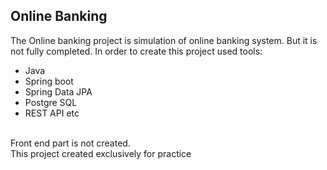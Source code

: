 ## Online Banking 
 The Online banking project is simulation of online banking system. But it is not fully completed.
 In order to create this project used tools:
  * Java 
  * Spring boot
  * Spring Data JPA
  * Postgre SQL   
  * REST API etc
  <br /> 
Front end part is not created. 
<br /> 
This project created exclusively for practice
 
 
